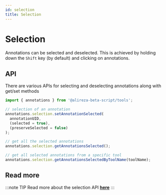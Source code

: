 ```yaml
---
id: selection
title: Selection
---
```


# Selection

Annotations can be selected and deselected. This is achieved by holding down the `Shift` key (by default) and clicking on annotations.

## API

There are various APIs for selecting and deselecting annotations along with get/set methods

```js
import { annotations } from '@alireza-beta-script/tools';

// selection of an annotation
annotations.selection.setAnnotationSelected(
  annotationUID,
  (selected = true),
  (preserveSelected = false)
);

// get all the selected annotations
annotations.selection.getAnnotationsSelected();

// get all selected annotations from a specific tool
annotations.selection.getAnnotationsSelectedByToolName(toolName);
```

## Read more

:::note TIP
Read more about the selection API [**here**](/api/tools/namespace/annotation#selection)
:::
